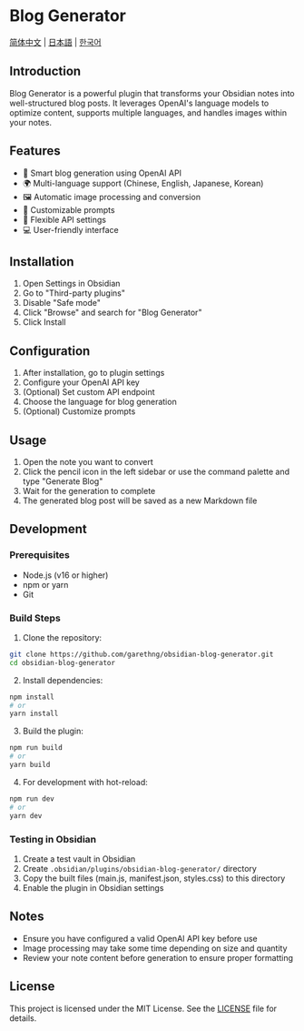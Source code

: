 # Blog Generator

[简体中文](README_zh-CN.md) | [日本語](README_ja.md) | [한국어](README_ko.md)

## Introduction

Blog Generator is a powerful plugin that transforms your Obsidian notes into well-structured blog posts. It leverages OpenAI's language models to optimize content, supports multiple languages, and handles images within your notes.

## Features

- 🤖 Smart blog generation using OpenAI API
- 🌍 Multi-language support (Chinese, English, Japanese, Korean)
- 🖼️ Automatic image processing and conversion
- 🎨 Customizable prompts
- 🔧 Flexible API settings
- 💻 User-friendly interface

## Installation

1. Open Settings in Obsidian
2. Go to "Third-party plugins"
3. Disable "Safe mode"
4. Click "Browse" and search for "Blog Generator"
5. Click Install

## Configuration

1. After installation, go to plugin settings
2. Configure your OpenAI API key
3. (Optional) Set custom API endpoint
4. Choose the language for blog generation
5. (Optional) Customize prompts

## Usage

1. Open the note you want to convert
2. Click the pencil icon in the left sidebar or use the command palette and type "Generate Blog"
3. Wait for the generation to complete
4. The generated blog post will be saved as a new Markdown file

## Development

### Prerequisites

- Node.js (v16 or higher)
- npm or yarn
- Git

### Build Steps

1. Clone the repository:
```bash
git clone https://github.com/garethng/obsidian-blog-generator.git
cd obsidian-blog-generator
```

2. Install dependencies:
```bash
npm install
# or
yarn install
```

3. Build the plugin:
```bash
npm run build
# or
yarn build
```

4. For development with hot-reload:
```bash
npm run dev
# or
yarn dev
```

### Testing in Obsidian

1. Create a test vault in Obsidian
2. Create `.obsidian/plugins/obsidian-blog-generator/` directory
3. Copy the built files (main.js, manifest.json, styles.css) to this directory
4. Enable the plugin in Obsidian settings

## Notes

- Ensure you have configured a valid OpenAI API key before use
- Image processing may take some time depending on size and quantity
- Review your note content before generation to ensure proper formatting 

## License

This project is licensed under the MIT License. See the [LICENSE](LICENSE) file for details. 